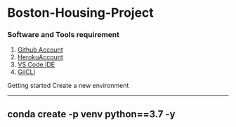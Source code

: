 # Boston-Housing-Project

### Software and Tools requirement

1. [Github Account](https://github.com)
2. [HerokuAccount](https://heroku.com)
3. [VS Code IDE](https://code.visualstudio.com)
4. [GiiCLI](https://git-scm.com/docs/gitcli)

Getting started
Create a new environment

------
conda create -p venv python==3.7 -y
----